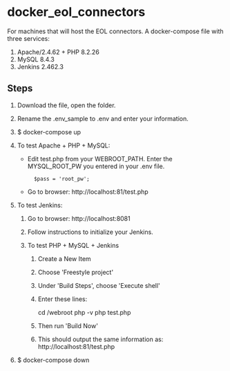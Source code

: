 # docker_eol_connectors

For machines that will host the EOL connectors.
A docker-compose file with three services:

1. Apache/2.4.62 + PHP 8.2.26
2. MySQL 8.4.3
3. Jenkins 2.462.3

## Steps

1. Download the file, open the folder.
2. Rename the .env_sample to .env and enter your information.
3. $ docker-compose up
4. To test Apache + PHP + MySQL:
      - Edit test.php from your WEBROOT_PATH. Enter the MYSQL_ROOT_PW you entered in your .env file.
        
              $pass = 'root_pw';
        
      - Go to browser: http://localhost:81/test.php
5. To test Jenkins:

   1. Go to browser: http://localhost:8081
   2. Follow instructions to initialize your Jenkins.
   3. To test PHP + MySQL + Jenkins

      1. Create a New Item
      2. Choose 'Freestyle project'
      3. Under 'Build Steps', choose 'Execute shell'
      4. Enter these lines:
         
           cd /webroot
           php -v
           php test.php
      
      6. Then run 'Build Now'
      7. This should output the same information as: http://localhost:81/test.php

6. $ docker-compose down
